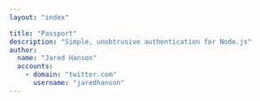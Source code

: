 ```yaml
---
layout: "index"

title: "Passport"
description: "Simple, unobtrusive authentication for Node.js"
author:
  name: "Jared Hanson"
  accounts:
    - domain: "twitter.com"
      username: "jaredhanson"
---
```

